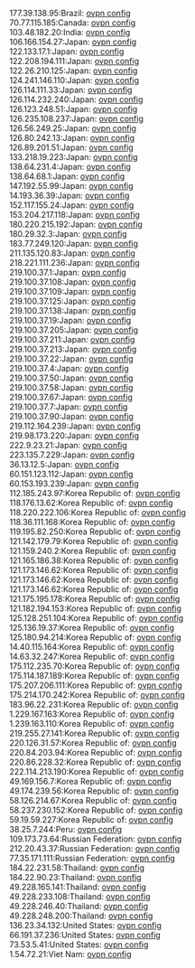 177.39.138.95:Brazil: [ovpn config](vpn/177_39_138_95.ovpn)  
70.77.115.185:Canada: [ovpn config](vpn/70_77_115_185.ovpn)  
103.48.182.20:India: [ovpn config](vpn/103_48_182_20.ovpn)  
106.166.154.27:Japan: [ovpn config](vpn/106_166_154_27.ovpn)  
122.133.17.1:Japan: [ovpn config](vpn/122_133_17_1.ovpn)  
122.208.194.111:Japan: [ovpn config](vpn/122_208_194_111.ovpn)  
122.26.210.125:Japan: [ovpn config](vpn/122_26_210_125.ovpn)  
124.241.146.110:Japan: [ovpn config](vpn/124_241_146_110.ovpn)  
126.114.111.33:Japan: [ovpn config](vpn/126_114_111_33.ovpn)  
126.114.232.240:Japan: [ovpn config](vpn/126_114_232_240.ovpn)  
126.123.248.51:Japan: [ovpn config](vpn/126_123_248_51.ovpn)  
126.235.108.237:Japan: [ovpn config](vpn/126_235_108_237.ovpn)  
126.56.249.25:Japan: [ovpn config](vpn/126_56_249_25.ovpn)  
126.80.242.13:Japan: [ovpn config](vpn/126_80_242_13.ovpn)  
126.89.201.51:Japan: [ovpn config](vpn/126_89_201_51.ovpn)  
133.218.19.223:Japan: [ovpn config](vpn/133_218_19_223.ovpn)  
138.64.231.4:Japan: [ovpn config](vpn/138_64_231_4.ovpn)  
138.64.68.1:Japan: [ovpn config](vpn/138_64_68_1.ovpn)  
147.192.55.99:Japan: [ovpn config](vpn/147_192_55_99.ovpn)  
14.193.36.39:Japan: [ovpn config](vpn/14_193_36_39.ovpn)  
152.117.155.24:Japan: [ovpn config](vpn/152_117_155_24.ovpn)  
153.204.217.118:Japan: [ovpn config](vpn/153_204_217_118.ovpn)  
180.220.215.192:Japan: [ovpn config](vpn/180_220_215_192.ovpn)  
180.29.32.3:Japan: [ovpn config](vpn/180_29_32_3.ovpn)  
183.77.249.120:Japan: [ovpn config](vpn/183_77_249_120.ovpn)  
211.135.120.83:Japan: [ovpn config](vpn/211_135_120_83.ovpn)  
218.221.111.236:Japan: [ovpn config](vpn/218_221_111_236.ovpn)  
219.100.37.1:Japan: [ovpn config](vpn/219_100_37_1.ovpn)  
219.100.37.108:Japan: [ovpn config](vpn/219_100_37_108.ovpn)  
219.100.37.109:Japan: [ovpn config](vpn/219_100_37_109.ovpn)  
219.100.37.125:Japan: [ovpn config](vpn/219_100_37_125.ovpn)  
219.100.37.138:Japan: [ovpn config](vpn/219_100_37_138.ovpn)  
219.100.37.19:Japan: [ovpn config](vpn/219_100_37_19.ovpn)  
219.100.37.205:Japan: [ovpn config](vpn/219_100_37_205.ovpn)  
219.100.37.211:Japan: [ovpn config](vpn/219_100_37_211.ovpn)  
219.100.37.213:Japan: [ovpn config](vpn/219_100_37_213.ovpn)  
219.100.37.22:Japan: [ovpn config](vpn/219_100_37_22.ovpn)  
219.100.37.4:Japan: [ovpn config](vpn/219_100_37_4.ovpn)  
219.100.37.50:Japan: [ovpn config](vpn/219_100_37_50.ovpn)  
219.100.37.58:Japan: [ovpn config](vpn/219_100_37_58.ovpn)  
219.100.37.67:Japan: [ovpn config](vpn/219_100_37_67.ovpn)  
219.100.37.7:Japan: [ovpn config](vpn/219_100_37_7.ovpn)  
219.100.37.90:Japan: [ovpn config](vpn/219_100_37_90.ovpn)  
219.112.164.239:Japan: [ovpn config](vpn/219_112_164_239.ovpn)  
219.98.173.220:Japan: [ovpn config](vpn/219_98_173_220.ovpn)  
222.9.23.21:Japan: [ovpn config](vpn/222_9_23_21.ovpn)  
223.135.7.229:Japan: [ovpn config](vpn/223_135_7_229.ovpn)  
36.13.12.5:Japan: [ovpn config](vpn/36_13_12_5.ovpn)  
60.151.123.112:Japan: [ovpn config](vpn/60_151_123_112.ovpn)  
60.153.193.239:Japan: [ovpn config](vpn/60_153_193_239.ovpn)  
112.185.243.97:Korea Republic of: [ovpn config](vpn/112_185_243_97.ovpn)  
118.176.13.62:Korea Republic of: [ovpn config](vpn/118_176_13_62.ovpn)  
118.220.222.106:Korea Republic of: [ovpn config](vpn/118_220_222_106.ovpn)  
118.36.111.168:Korea Republic of: [ovpn config](vpn/118_36_111_168.ovpn)  
119.195.82.250:Korea Republic of: [ovpn config](vpn/119_195_82_250.ovpn)  
121.142.179.79:Korea Republic of: [ovpn config](vpn/121_142_179_79.ovpn)  
121.159.240.2:Korea Republic of: [ovpn config](vpn/121_159_240_2.ovpn)  
121.165.186.38:Korea Republic of: [ovpn config](vpn/121_165_186_38.ovpn)  
121.173.146.62:Korea Republic of: [ovpn config](vpn/121_173_146_62.ovpn)  
121.173.146.62:Korea Republic of: [ovpn config](vpn/121_173_146_62.ovpn)  
121.173.146.62:Korea Republic of: [ovpn config](vpn/121_173_146_62.ovpn)  
121.175.195.178:Korea Republic of: [ovpn config](vpn/121_175_195_178.ovpn)  
121.182.194.153:Korea Republic of: [ovpn config](vpn/121_182_194_153.ovpn)  
125.128.251.104:Korea Republic of: [ovpn config](vpn/125_128_251_104.ovpn)  
125.136.19.37:Korea Republic of: [ovpn config](vpn/125_136_19_37.ovpn)  
125.180.94.214:Korea Republic of: [ovpn config](vpn/125_180_94_214.ovpn)  
14.40.115.164:Korea Republic of: [ovpn config](vpn/14_40_115_164.ovpn)  
14.63.32.247:Korea Republic of: [ovpn config](vpn/14_63_32_247.ovpn)  
175.112.235.70:Korea Republic of: [ovpn config](vpn/175_112_235_70.ovpn)  
175.114.187.189:Korea Republic of: [ovpn config](vpn/175_114_187_189.ovpn)  
175.207.206.111:Korea Republic of: [ovpn config](vpn/175_207_206_111.ovpn)  
175.214.170.242:Korea Republic of: [ovpn config](vpn/175_214_170_242.ovpn)  
183.96.22.231:Korea Republic of: [ovpn config](vpn/183_96_22_231.ovpn)  
1.229.167.163:Korea Republic of: [ovpn config](vpn/1_229_167_163.ovpn)  
1.239.163.110:Korea Republic of: [ovpn config](vpn/1_239_163_110.ovpn)  
219.255.27.141:Korea Republic of: [ovpn config](vpn/219_255_27_141.ovpn)  
220.126.31.57:Korea Republic of: [ovpn config](vpn/220_126_31_57.ovpn)  
220.84.203.94:Korea Republic of: [ovpn config](vpn/220_84_203_94.ovpn)  
220.86.228.32:Korea Republic of: [ovpn config](vpn/220_86_228_32.ovpn)  
222.114.213.190:Korea Republic of: [ovpn config](vpn/222_114_213_190.ovpn)  
49.169.156.7:Korea Republic of: [ovpn config](vpn/49_169_156_7.ovpn)  
49.174.239.56:Korea Republic of: [ovpn config](vpn/49_174_239_56.ovpn)  
58.126.214.67:Korea Republic of: [ovpn config](vpn/58_126_214_67.ovpn)  
58.237.230.152:Korea Republic of: [ovpn config](vpn/58_237_230_152.ovpn)  
59.19.59.227:Korea Republic of: [ovpn config](vpn/59_19_59_227.ovpn)  
38.25.7.244:Peru: [ovpn config](vpn/38_25_7_244.ovpn)  
109.173.73.64:Russian Federation: [ovpn config](vpn/109_173_73_64.ovpn)  
212.20.43.37:Russian Federation: [ovpn config](vpn/212_20_43_37.ovpn)  
77.35.171.111:Russian Federation: [ovpn config](vpn/77_35_171_111.ovpn)  
184.22.231.58:Thailand: [ovpn config](vpn/184_22_231_58.ovpn)  
184.22.90.23:Thailand: [ovpn config](vpn/184_22_90_23.ovpn)  
49.228.165.141:Thailand: [ovpn config](vpn/49_228_165_141.ovpn)  
49.228.233.108:Thailand: [ovpn config](vpn/49_228_233_108.ovpn)  
49.228.246.40:Thailand: [ovpn config](vpn/49_228_246_40.ovpn)  
49.228.248.200:Thailand: [ovpn config](vpn/49_228_248_200.ovpn)  
136.23.34.132:United States: [ovpn config](vpn/136_23_34_132.ovpn)  
66.191.37.236:United States: [ovpn config](vpn/66_191_37_236.ovpn)  
73.53.5.41:United States: [ovpn config](vpn/73_53_5_41.ovpn)  
1.54.72.21:Viet Nam: [ovpn config](vpn/1_54_72_21.ovpn)  
